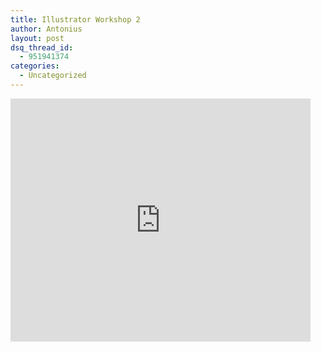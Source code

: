 ```yaml
---
title: Illustrator Workshop 2
author: Antonius
layout: post
dsq_thread_id:
  - 951941374
categories:
  - Uncategorized
---
```

<p><iframe src="https://docs.google.com/presentation/embed?id=1UNziIXUcigOEtJlpyOaeuOHxw9tYa2d5tjdYsIPVNA4&#038;start=false&#038;loop=false&#038;delayms=3000" frameborder="0" width="480" height="389" allowfullscreen="true" mozallowfullscreen="true" webkitallowfullscreen="true"></iframe></p>
